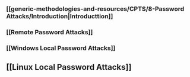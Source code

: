 ### [[generic-methodologies-and-resources/CPTS/8-Password Attacks/Introduction|Introducttion]]
### [[Remote Password Attacks]]

### [[Windows Local Password Attacks]]
## [[Linux Local Password Attacks]]
